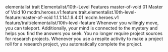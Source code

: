 <ability>
  <metadata>
    <class>elementalist</class>
    <feature_type>trait</feature_type>
    <file_dpath>Elementalist/10th-Level Features</file_dpath>
    <item_id>master-of-void</item_id>
    <item_index>01</item_index>
    <item_name>Master of Void</item_name>
    <level>10</level>
    <scc>mcdm.heroes.v1:feature.trait.elementalist.10th-level-feature:master-of-void</scc>
    <scdc>1.1.1:14.1.9.4:01</scdc>
    <source>mcdm.heroes.v1</source>
    <type>feature/trait/elementalist/10th-level-feature</type>
  </metadata>
  <effects>
    <effect type="mundane">Whenever you willingly move, you can teleport.
Additionally, your mind is connected to the mystery and helps you find the answers you seek. You no longer require project sources for research projects. Whenever you use a respite activity to make a project roll for a research project, you automatically complete the project.</effect>
  </effects>
</ability>
